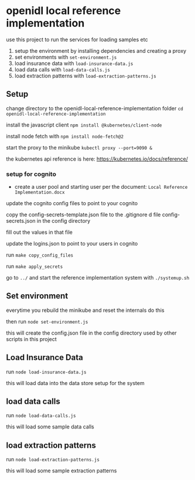 # openidl local reference implementation

use this project to run the services for loading samples etc

1. setup the environment by installing dependencies and creating a proxy
1. set environments with `set-environment.js`
1. load insurance data with `load-insurance-data.js`
1. load data calls with `load-data-calls.js`
1. load extraction patterns with `load-extraction-patterns.js`

## Setup

change directory to the openidl-local-reference-implementation folder `cd openidl-local-reference-implementation`

install the javascript client `npm install @kubernetes/client-node`

install node fetch with `npm install node-fetch@2`

start the proxy to the minikube `kubectl proxy --port=9090 &`

the kubernetes api reference is here: https://kubernetes.io/docs/reference/

### setup for cognito

-   create a user pool and starting user per the document: `Local Reference Implementation.docx`

update the cognito config files to point to your cognito

copy the config-secrets-template.json file to the .gitignore d file config-secrets.json in the config directory

fill out the values in that file

update the logins.json to point to your users in cognito

run `make copy_config_files`

run `make apply_secrets`

go to `../` and start the reference implementation system with `./systemup.sh`

## Set environment

everytime you rebuild the minikube and reset the internals do this

then run `node set-environment.js`

this will create the config.json file in the config directory used by other scripts in this project

## Load Insurance Data

run `node load-insurance-data.js`

this will load data into the data store setup for the system

## load data calls

run `node load-data-calls.js`

this will load some sample data calls

## load extraction patterns

run `node load-extraction-patterns.js`

this will load some sample extraction patterns
